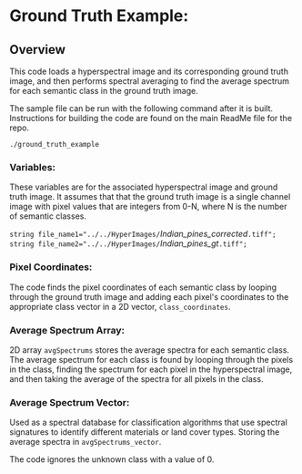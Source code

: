 # Ground Truth Example: 
## Overview

This code loads a hyperspectral image and its corresponding ground truth image, and then performs spectral averaging to find the average spectrum for each semantic class in the ground truth image.

The sample file can be run with the following command after it is built. Instructions for building the code are found on the main ReadMe file for the repo. 

`./ground_truth_example`

### Variables:
These variables are for the associated hyperspectral image and ground truth image. It assumes that that the ground truth image is a single channel image with pixel values that are integers from 0-N, where N is the number of semantic classes. 

`string file_name1="../../HyperImages/`*Indian_pines_corrected*`.tiff";`
`string file_name2="../../HyperImages/`*Indian_pines_gt*`.tiff";`

### Pixel Coordinates:
The code finds the pixel coordinates of each semantic class by looping through the ground truth image and adding each pixel's coordinates to the appropriate class vector in a 2D vector, `class_coordinates`.


### Average Spectrum Array: 
2D array `avgSpectrums` stores the average spectra for each semantic class. The average spectrum for each class is found by looping through the pixels in the class, finding the spectrum for each pixel in the hyperspectral image, and then taking the average of the spectra for all pixels in the class. 


### Average Spectrum Vector:
 Used as a spectral database for classification algorithms that use spectral signatures to identify different materials or land cover types. Storing the average spectra in `avgSpectrums_vector`.

The code ignores the unknown class with a value of 0.
